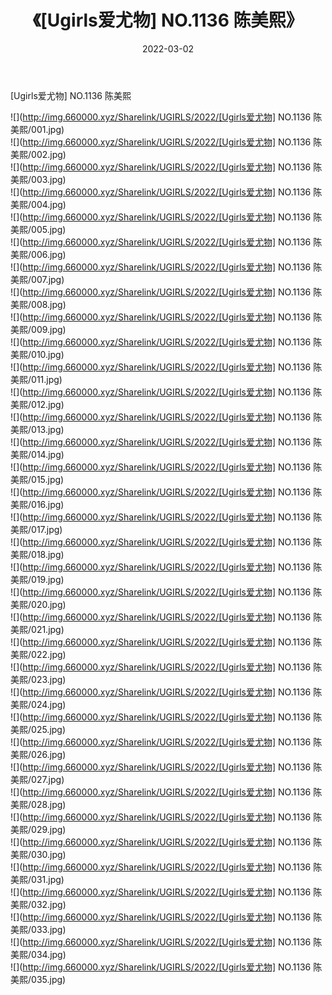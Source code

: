 ﻿---
layout: post
title:  《[Ugirls爱尤物] NO.1136 陈美熙》
date:   2022-03-02
img: http://img.660000.xyz/Sharelink/UGIRLS/2022/[Ugirls爱尤物] NO.1136 陈美熙/000.jpg
categories: [美女, 清纯, 唯美]
---

[Ugirls爱尤物] NO.1136 陈美熙

 ![](http://img.660000.xyz/Sharelink/UGIRLS/2022/[Ugirls爱尤物] NO.1136 陈美熙/001.jpg) <br>![](http://img.660000.xyz/Sharelink/UGIRLS/2022/[Ugirls爱尤物] NO.1136 陈美熙/002.jpg) <br>![](http://img.660000.xyz/Sharelink/UGIRLS/2022/[Ugirls爱尤物] NO.1136 陈美熙/003.jpg) <br>![](http://img.660000.xyz/Sharelink/UGIRLS/2022/[Ugirls爱尤物] NO.1136 陈美熙/004.jpg) <br>![](http://img.660000.xyz/Sharelink/UGIRLS/2022/[Ugirls爱尤物] NO.1136 陈美熙/005.jpg) <br>![](http://img.660000.xyz/Sharelink/UGIRLS/2022/[Ugirls爱尤物] NO.1136 陈美熙/006.jpg) <br>![](http://img.660000.xyz/Sharelink/UGIRLS/2022/[Ugirls爱尤物] NO.1136 陈美熙/007.jpg) <br>![](http://img.660000.xyz/Sharelink/UGIRLS/2022/[Ugirls爱尤物] NO.1136 陈美熙/008.jpg) <br>![](http://img.660000.xyz/Sharelink/UGIRLS/2022/[Ugirls爱尤物] NO.1136 陈美熙/009.jpg) <br>![](http://img.660000.xyz/Sharelink/UGIRLS/2022/[Ugirls爱尤物] NO.1136 陈美熙/010.jpg) <br>![](http://img.660000.xyz/Sharelink/UGIRLS/2022/[Ugirls爱尤物] NO.1136 陈美熙/011.jpg) <br>![](http://img.660000.xyz/Sharelink/UGIRLS/2022/[Ugirls爱尤物] NO.1136 陈美熙/012.jpg) <br>![](http://img.660000.xyz/Sharelink/UGIRLS/2022/[Ugirls爱尤物] NO.1136 陈美熙/013.jpg) <br>![](http://img.660000.xyz/Sharelink/UGIRLS/2022/[Ugirls爱尤物] NO.1136 陈美熙/014.jpg) <br>![](http://img.660000.xyz/Sharelink/UGIRLS/2022/[Ugirls爱尤物] NO.1136 陈美熙/015.jpg) <br>![](http://img.660000.xyz/Sharelink/UGIRLS/2022/[Ugirls爱尤物] NO.1136 陈美熙/016.jpg) <br>![](http://img.660000.xyz/Sharelink/UGIRLS/2022/[Ugirls爱尤物] NO.1136 陈美熙/017.jpg) <br>![](http://img.660000.xyz/Sharelink/UGIRLS/2022/[Ugirls爱尤物] NO.1136 陈美熙/018.jpg) <br>![](http://img.660000.xyz/Sharelink/UGIRLS/2022/[Ugirls爱尤物] NO.1136 陈美熙/019.jpg) <br>![](http://img.660000.xyz/Sharelink/UGIRLS/2022/[Ugirls爱尤物] NO.1136 陈美熙/020.jpg) <br>![](http://img.660000.xyz/Sharelink/UGIRLS/2022/[Ugirls爱尤物] NO.1136 陈美熙/021.jpg) <br>![](http://img.660000.xyz/Sharelink/UGIRLS/2022/[Ugirls爱尤物] NO.1136 陈美熙/022.jpg) <br>![](http://img.660000.xyz/Sharelink/UGIRLS/2022/[Ugirls爱尤物] NO.1136 陈美熙/023.jpg) <br>![](http://img.660000.xyz/Sharelink/UGIRLS/2022/[Ugirls爱尤物] NO.1136 陈美熙/024.jpg) <br>![](http://img.660000.xyz/Sharelink/UGIRLS/2022/[Ugirls爱尤物] NO.1136 陈美熙/025.jpg) <br>![](http://img.660000.xyz/Sharelink/UGIRLS/2022/[Ugirls爱尤物] NO.1136 陈美熙/026.jpg) <br>![](http://img.660000.xyz/Sharelink/UGIRLS/2022/[Ugirls爱尤物] NO.1136 陈美熙/027.jpg) <br>![](http://img.660000.xyz/Sharelink/UGIRLS/2022/[Ugirls爱尤物] NO.1136 陈美熙/028.jpg) <br>![](http://img.660000.xyz/Sharelink/UGIRLS/2022/[Ugirls爱尤物] NO.1136 陈美熙/029.jpg) <br>![](http://img.660000.xyz/Sharelink/UGIRLS/2022/[Ugirls爱尤物] NO.1136 陈美熙/030.jpg) <br>![](http://img.660000.xyz/Sharelink/UGIRLS/2022/[Ugirls爱尤物] NO.1136 陈美熙/031.jpg) <br>![](http://img.660000.xyz/Sharelink/UGIRLS/2022/[Ugirls爱尤物] NO.1136 陈美熙/032.jpg) <br>![](http://img.660000.xyz/Sharelink/UGIRLS/2022/[Ugirls爱尤物] NO.1136 陈美熙/033.jpg) <br>![](http://img.660000.xyz/Sharelink/UGIRLS/2022/[Ugirls爱尤物] NO.1136 陈美熙/034.jpg) <br>![](http://img.660000.xyz/Sharelink/UGIRLS/2022/[Ugirls爱尤物] NO.1136 陈美熙/035.jpg) <br>